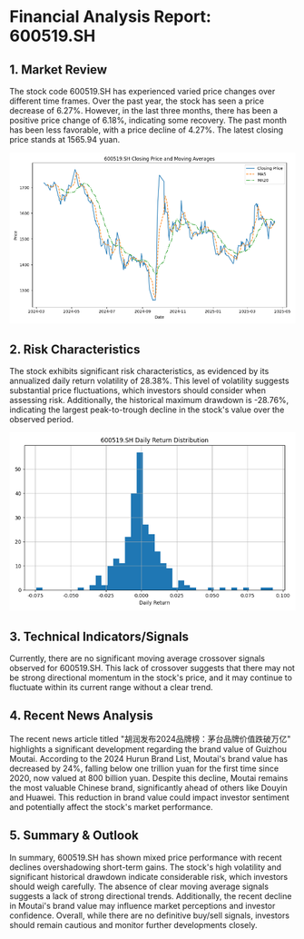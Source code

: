 # Financial Analysis Report: 600519.SH

## 1. Market Review

The stock code 600519.SH has experienced varied price changes over different time frames. Over the past year, the stock has seen a price decrease of 6.27%. However, in the last three months, there has been a positive price change of 6.18%, indicating some recovery. The past month has been less favorable, with a price decline of 4.27%. The latest closing price stands at 1565.94 yuan.

![Price Trend and Moving Averages](600519SH_price_ma.png)

## 2. Risk Characteristics

The stock exhibits significant risk characteristics, as evidenced by its annualized daily return volatility of 28.38%. This level of volatility suggests substantial price fluctuations, which investors should consider when assessing risk. Additionally, the historical maximum drawdown is -28.76%, indicating the largest peak-to-trough decline in the stock's value over the observed period.

![Daily Return Distribution](600519SH_ret_hist.png)

## 3. Technical Indicators/Signals

Currently, there are no significant moving average crossover signals observed for 600519.SH. This lack of crossover suggests that there may not be strong directional momentum in the stock's price, and it may continue to fluctuate within its current range without a clear trend.

## 4. Recent News Analysis

The recent news article titled "胡润发布2024品牌榜：茅台品牌价值跌破万亿" highlights a significant development regarding the brand value of Guizhou Moutai. According to the 2024 Hurun Brand List, Moutai's brand value has decreased by 24%, falling below one trillion yuan for the first time since 2020, now valued at 800 billion yuan. Despite this decline, Moutai remains the most valuable Chinese brand, significantly ahead of others like Douyin and Huawei. This reduction in brand value could impact investor sentiment and potentially affect the stock's market performance.

## 5. Summary & Outlook

In summary, 600519.SH has shown mixed price performance with recent declines overshadowing short-term gains. The stock's high volatility and significant historical drawdown indicate considerable risk, which investors should weigh carefully. The absence of clear moving average signals suggests a lack of strong directional trends. Additionally, the recent decline in Moutai's brand value may influence market perceptions and investor confidence. Overall, while there are no definitive buy/sell signals, investors should remain cautious and monitor further developments closely.